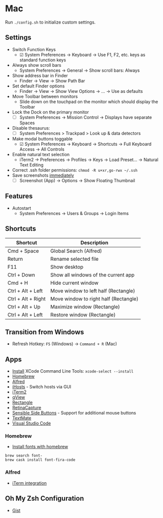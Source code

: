 # Mac

Run `./config.sh` to initialize custom settings.

## Settings

- Switch Function Keys
  - ☑ System Preferences → Keyboard → Use F1, F2, etc. keys as standard function keys
- Always show scroll bars
  - System Preferences → General → Show scroll bars: Always
- Show address bar in Finder
  - Finder → View → Show Path Bar
- Set default Finder options
  - Finder → View → Show View Options → ... → Use as defaults
- Move Toolbar between monitors
  - Slide down on the touchpad on the monitor which should display the Toolbar
- Lock the Dock on the primary monitor
  - ☐ System Preferences → Mission Control → Displays have separate Spaces
- Disable thesaurus:
  - ☐ System Preferences > Trackpad > Look up & data detectors
- Make modal buttons toggable
  - ☑ System Preferences → Keyboard → Shortcuts → Full Keyboard Access → All Controls
- Enable natural text selection
  - iTerm2 → Preferences → Profiles → Keys → Load Preset... → Natural Text Editing
- Correct .ssh folder permissions: `chmod -R u+xr,go-rwx ~/.ssh`
- Save screenshots [immediately](https://osxdaily.com/2019/08/02/disable-screenshot-thumbnail-preview-mac/)
  - ☐ Screenshot (App) → Options → Show Floating Thumbnail

## Features

- Autostart
  - System Preferences → Users & Groups → Login Items

## Shortcuts

| Shortcut           | Description                           |
| ------------------ | ------------------------------------- |
| Cmd + Space        | Global Search (Alfred)                |
| Return             | Rename selected file                  |
| F11                | Show desktop                          |
| Ctrl + Down        | Show all windows of the current app   |
| Cmd + H            | Hide current window                   |
| Ctrl + Alt + Left  | Move window to left half (Rectangle)  |
| Ctrl + Alt + Right | Move window to right half (Rectangle) |
| Ctrl + Alt + Up    | Maximize window (Rectangle)           |
| Ctrl + Alt + Left  | Restore window (Rectangle)            |

## Transition from Windows

- Refresh Hotkey: `F5` (Windows) → `Command + R` (Mac)

## Apps

- [Install](https://www.ics.uci.edu/~pattis/common/handouts/macmingweclipse/allexperimental/macxcodecommandlinetools.html) XCode Command Line Tools: `xcode-select --install`
- [Homebrew](https://brew.sh/)
- [Alfred](https://www.alfredapp.com/)
- [iHosts](https://apps.apple.com/us/app/ihosts-etc-hosts-editor/id1102004240) - Switch hosts via GUI
- [iTerm2](https://www.iterm2.com/downloads.html)
- [qView](https://interversehq.com/qview/)
- [Rectangle](https://github.com/rxhanson/Rectangle)
- [RetinaCapture](https://www.retinacapture.com/)
- [Sensible Side Buttons](https://sensible-side-buttons.archagon.net/) - Support for additional mouse buttons
- [TextMate](https://macromates.com/)
- [Visual Studio Code](https://code.visualstudio.com/Download)

### Homebrew

- [Install fonts with homebrew](https://changelog.com/posts/you-can-install-fonts-with-homebrew)

```
brew search font-
brew cask install font-fira-code
```

### Alfred

- [iTerm integration](https://github.com/vitorgalvao/custom-alfred-iterm-scripts)

## Oh My Zsh Configuration

- [Gist](https://gist.github.com/kevin-smets/8568070)
